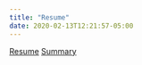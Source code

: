 ```yaml
---
title: "Resume"
date: 2020-02-13T12:21:57-05:00
---
```


[Resume](resume.pdf)
[Summary](summary.pdf)